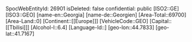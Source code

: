﻿---
location: [41.7167,44.7833]
type: Country
tags:
- geo/Country
---
SpocWebEntityId: 26901
isDeleted: false
confidential: public
[ISO2::GE]
[ISO3::GEO]
[name-en::Georgia]
[name-de::Georgien]
[Area-Total::69700]
[Area-Land::0]
[Continent::[[Europe]]]
[VehicleCode::GEO]
[Capital::[[Tbilisi]]]
[Alcohol-l::6.4]
[Language-Id::]
[geo-lon::44.7833]
[geo-lat::41.7167]


